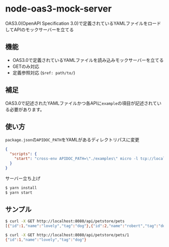 # node-oas3-mock-server

OAS3.0(OpenAPI Specification 3.0)で定義されているYAMLファイルをロードしてAPIのモックサーバーを立てる

## 機能

- OAS3.0で定義されているYAMLファイルを読み込みモックサーバーを立てる
- GETのみ対応
- 定義参照対応 (`$ref: path/to/`)

## 補足

OAS3.0で記述されたYAMLファイルかつ各APIに`example`の項目が記述されている必要があります。

## 使い方

`package.json`の`APIDOC_PATH`をYAMLがあるディレクトリパスに変更

```json
{
  "scripts": {
    "start": "cross-env APIDOC_PATH=\"./examples\" micro -l tcp://localhost:8080 src"
  }
}
```

サーバー立ち上げ

```bash
$ yarn install
$ yarn start
```

## サンプル

```bash
$ curl -X GET http://localhost:8080/api/petstore/pets
[{"id":1,"name":"lovely","tag":"dog"},{"id":2,"name":"robert","tag":"dog"},{"id":3,"name":"orafu","tag":"dog"}]

$ curl -X GET http://localhost:8080/api/petstore/pets/1
{"id":1,"name":"lovely","tag":"dog"}
```
